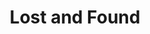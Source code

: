 ---
ep: 038
title: Lost and Found
imglink: "https://live.staticflickr.com/65535/50982919746_58b86e2bd5_o.jpg"
thumbnail: "https://live.staticflickr.com/65535/50982919746_0ee7cc6891_q.jpg"
alt: A vase with a grid-like pattern sits atop a table next to a tie and a book with "Catch 22" written on the side. A pair of spindly hands are creeping out of the top of the vase.
name: TomahawkKidArt
---